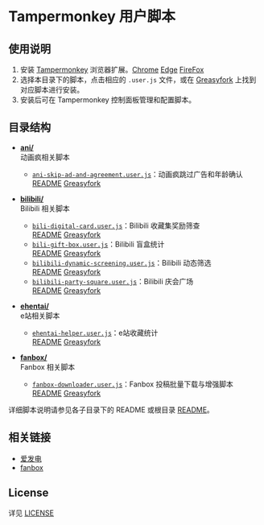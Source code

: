 # Tampermonkey 用户脚本

## 使用说明

1. 安装 [Tampermonkey](https://www.tampermonkey.net/) 浏览器扩展。[Chrome](https://chromewebstore.google.com/detail/%E7%AF%A1%E6%94%B9%E7%8C%B4/dhdgffkkebhmkfjojejmpbldmpobfkfo) [Edge](https://microsoftedge.microsoft.com/addons/detail/iikmkjmpaadaobahmlepeloendndfphd) [FireFox](https://addons.mozilla.org/en-US/firefox/addon/tampermonkey/)
2. 选择本目录下的脚本，点击相应的 `.user.js` 文件，或在 [Greasyfork](https://greasyfork.org/) 上找到对应脚本进行安装。
3. 安装后可在 Tampermonkey 控制面板管理和配置脚本。

## 目录结构

- [**ani/**](./ani/)  
  动画疯相关脚本
  - [`ani-skip-ad-and-agreement.user.js`](./ani/ani-skip-ad-and-agreement.user.js)：动画疯跳过广告和年龄确认  
    [README](./ani/ani-skip-ad-and-agreement)
    [Greasyfork](https://greasyfork.org/zh-CN/scripts/531907-%E5%8A%A8%E7%94%BB%E7%96%AF%E8%B7%B3%E8%BF%87%E5%B9%BF%E5%91%8A%E5%92%8C%E5%B9%B4%E9%BE%84%E7%A1%AE%E8%AE%A4)

- [**bilibili/**](./bilibili/)  
  Bilibili 相关脚本
  - [`bili-digital-card.user.js`](./bilibili/bili-digital-card.user.js)：Bilibili 收藏集奖励筛查  
    [README](./bilibili/bili-digital-card)
    [Greasyfork](https://greasyfork.org/zh-CN/scripts/523758-bilibili-%E6%94%B6%E8%97%8F%E9%9B%86%E5%A5%96%E5%8A%B1%E7%AD%9B%E6%9F%A5%E8%84%9A%E6%9C%AC)
  - [`bili-gift-box.user.js`](./bilibili/bili-gift-box.user.js)：Bilibili 盲盒统计  
    [README](./bilibili/bili-gift-box)
    [Greasyfork](https://greasyfork.org/zh-CN/scripts/534331-bilibili-%E7%9B%B2%E7%9B%92%E7%BB%9F%E8%AE%A1)
  - [`bilibili-dynamic-screening.user.js`](./bilibili/bilibili-dynamic-screening.user.js)：Bilibili 动态筛选  
    [README](./bilibili/bilibili-dynamic-screening)
    [Greasyfork](https://greasyfork.org/zh-CN/scripts/524990-bilibili-%E5%8A%A8%E6%80%81%E7%AD%9B%E9%80%89)
  - [`bilibili-party-square.user.js`](./bilibili/bilibili-party-square.user.js)：Bilibili 庆会广场  
    [README](./bilibili/bilibili-party-square)
    [Greasyfork](https://greasyfork.org/zh-CN/scripts/527547-bilibili-%E5%BA%86%E4%BC%9A%E5%B9%BF%E5%9C%BA)

- [**ehentai/**](./ehentai/)  
  e站相关脚本
  - [`ehentai-helper.user.js`](./ehentai/eh.user.js)：e站收藏统计  
    [README](./ehentai/eh)
    [Greasyfork](https://greasyfork.org/zh-CN/scripts/477539-e%E7%AB%99%E6%94%B6%E8%97%8F%E7%BB%9F%E8%AE%A1)

- [**fanbox/**](./fanbox/)  
  Fanbox 相关脚本
  - [`fanbox-downloader.user.js`](./fanbox/fanbox.user.js)：Fanbox 投稿批量下载与增强脚本  
    [README](./fanbox/fanbox)
    [Greasyfork](https://greasyfork.org/zh-CN/scripts/482310-%E4%B8%8B%E8%BD%BD%E4%BD%A0%E8%B5%9E%E5%8A%A9%E7%9A%84fanbox)

详细脚本说明请参见各子目录下的 README 或根目录 [README](../)。

## 相关链接

- [爱发电](https://afdian.net/@Schwi)
- [fanbox](https://schwi.fanbox.cc/)

## License

详见 [LICENSE](/LICENSE)

